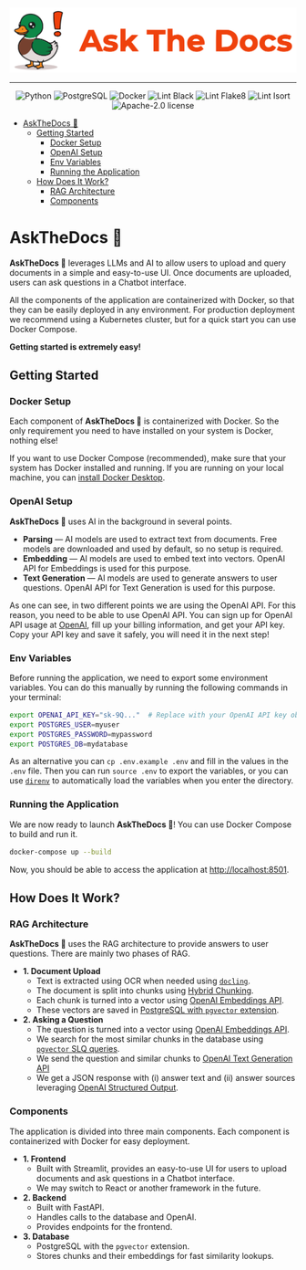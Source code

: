 <img src="askthedocs-logo.png" />

---

<p align="center">
  <!-- Technologies -->
  <img src="https://img.shields.io/badge/Python 3.11-3776AB?logo=python&logoColor=fff" alt="Python"/>
  <img src="https://img.shields.io/badge/PostgreSQL-%23316192.svg?logo=postgresql&logoColor=fff" alt="PostgreSQL"/>
  <img src="https://img.shields.io/badge/Docker-2496ED?logo=docker&logoColor=fff" alt="Docker"/>
  <!-- CI -->
  <img src="https://img.shields.io/badge/lint-black-green.svg" alt="Lint Black"/>
  <img src="https://img.shields.io/badge/lint-flake8-green.svg" alt="Lint Flake8"/>
  <img src="https://img.shields.io/badge/lint-isort-green.svg" alt="Lint Isort"/>
  <!-- License -->
  <img src="https://img.shields.io/badge/license-Apache--2.0-lightgreen.svg" alt="Apache-2.0 license"/>
</p>

- [AskTheDocs 🦆](#askthedocs-)
  - [Getting Started](#getting-started)
    - [Docker Setup](#docker-setup)
    - [OpenAI Setup](#openai-setup)
    - [Env Variables](#env-variables)
    - [Running the Application](#running-the-application)
  - [How Does It Work?](#how-does-it-work)
    - [RAG Architecture](#rag-architecture)
    - [Components](#components)

# AskTheDocs 🦆

**AskTheDocs 🦆** leverages LLMs and AI to allow users to upload and query documents in a simple and easy-to-use UI. Once documents are uploaded, users can ask questions in a Chatbot interface.

All the components of the application are containerized with Docker, so that they can be easily deployed in any environment. For production deployment we recommend using a Kubernetes cluster, but for a quick start you can use Docker Compose.

**Getting started is extremely easy!**

## Getting Started

### Docker Setup

Each component of **AskTheDocs 🦆** is containerized with Docker. So the only requirement you need to have installed on your system is Docker, nothing else!

If you want to use Docker Compose (recommended), make sure that your system has Docker installed and running. If you are running on your local machine, you can [install Docker Desktop](https://docs.docker.com/desktop/).

### OpenAI Setup

**AskTheDocs 🦆** uses AI in the background in several points.
- **Parsing** — AI models are used to extract text from documents. Free models are downloaded and used by default, so no setup is required.
- **Embedding** — AI models are used to embed text into vectors. OpenAI API for Embeddings is used for this purpose.
- **Text Generation** — AI models are used to generate answers to user questions. OpenAI API for Text Generation is used for this purpose.

As one can see, in two different points we are using the OpenAI API. For this reason, you need to be able to use OpenAI API. You can sign up for OpenAI API usage at [OpenAI](https://platform.openai.com/signup), fill up your billing information, and get your API key. Copy your API key and save it safely, you will need it in the next step!

### Env Variables

Before running the application, we need to export some environment variables. You can do this manually by running the following commands in your terminal:

```bash
export OPENAI_API_KEY="sk-9Q..."  # Replace with your OpenAI API key obtained in previous step!
export POSTGRES_USER=myuser
export POSTGRES_PASSWORD=mypassword
export POSTGRES_DB=mydatabase
```

As an alternative you can `cp .env.example .env` and fill in the values in the `.env` file. Then you can run `source .env` to export the variables, or you can use [`direnv`](https://direnv.net/) to automatically load the variables when you enter the directory.

### Running the Application

We are now ready to launch **AskTheDocs 🦆**! You can use Docker Compose to build and run it.

```bash
docker-compose up --build
```

Now, you should be able to access the application at [http://localhost:8501](http://localhost:8501).

## How Does It Work?

### RAG Architecture 

**AskTheDocs 🦆** uses the RAG architecture to provide answers to user questions. There are mainly two phases of RAG.

- **1. Document Upload**
  - Text is extracted using OCR when needed using [`docling`](https://github.com/DS4SD/docling).
  - The document is split into chunks using [Hybrid Chunking](https://ds4sd.github.io/docling/examples/hybrid_chunking/).
  - Each chunk is turned into a vector using [OpenAI Embeddings API](https://platform.openai.com/docs/guides/embeddings).
  - These vectors are saved in [PostgreSQL with `pgvector` extension](https://github.com/pgvector/pgvector).
- **2. Asking a Question**
  - The question is turned into a vector using [OpenAI Embeddings API](https://platform.openai.com/docs/guides/embeddings).
  - We search for the most similar chunks in the database using [`pgvector` SLQ queries](https://github.com/pgvector/pgvector).
  - We send the question and similar chunks to [OpenAI Text Generation API](https://platform.openai.com/docs/guides/text-generation)
  - We get a JSON response with (i) answer text and (ii) answer sources leveraging [OpenAI Structured Output](https://platform.openai.com/docs/guides/structured-outputs).

### Components

The application is divided into three main components. Each component is containerized with Docker for easy deployment.

- **1. Frontend**
  - Built with Streamlit, provides an easy-to-use UI for users to upload documents and ask questions in a Chatbot interface.
  - We may switch to React or another framework in the future.
- **2. Backend**
  - Built with FastAPI.
  - Handles calls to the database and OpenAI.
  - Provides endpoints for the frontend.
- **3. Database**
  - PostgreSQL with the `pgvector` extension.
  - Stores chunks and their embeddings for fast similarity lookups.
  